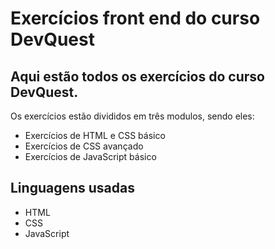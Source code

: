 # Exercícios front end do curso DevQuest

## Aqui estão todos os exercícios do curso DevQuest.

<p>Os exercícios estão divididos em três modulos, sendo eles: 

<ul>
    <li>Exercícios de HTML e CSS básico</li>
    <li>Exercícios de CSS avançado</li>
    <li>Exercícios de JavaScript básico</li>
</ul>

## Linguagens usadas

<ul>
    <li>HTML</li>
    <li>CSS</li>
    <li>JavaScript</li>
</ul>
